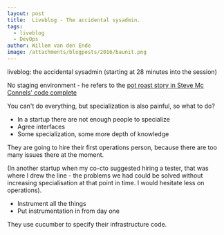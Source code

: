 ```yaml
---
layout: post
title:  Liveblog - The accidental sysadmin.
tags:
  - liveblog
  - DevOps
author: Willem van den Ende
image: /attachments/blogposts/2016/baunit.png
---
```


liveblog: the accidental sysadmin (starting at 28 minutes into the session)

No staging environment - he refers to the [pot roast story in Steve Mc Connels' code complete](https://books.google.co.uk/books?id=LpVCAwAAQBAJ&pg=PA53&lpg=PA53&dq=mcconnell+pot+roast+code+complete&source=bl&ots=GGOpheDiNH&sig=7Aw8SUzmUr29zOrivWnSh6sOicQ&hl=en&sa=X&ved=0ahUKEwjT8PWaz7TPAhXDKMAKHTvUDPwQ6AEIIjAA#v=onepage&q=mcconnell%20pot%20roast%20code%20complete&f=false)

You can't do everything, but specialization is also painful, so what to do?

* In a startup there are not enough people to specialize
* Agree interfaces
* Some specialization, some more depth of knowledge

They are going to hire their first operations person, because there are too many issues there at the moment.

(In another startup when my co-cto suggested hiring a tester, that was where I drew the line - the problems we had could be solved without increasing specialisation at that point in time. I would hesitate less on operations).

* Instrument all the things
* Put instrumentation in from day one

They use cucumber to specify their infrastructure code.


